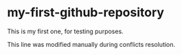 # my-first-github-repository
This is my first one, for testing purposes. 

This line was modified manually during conflicts resolution. 
